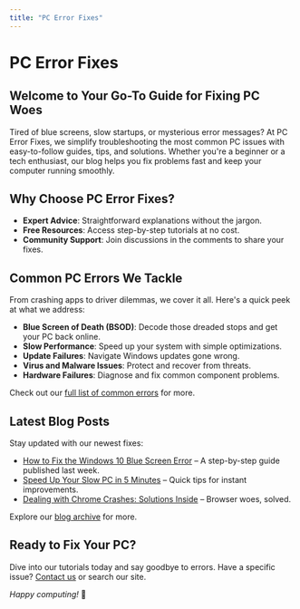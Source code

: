 ```yaml
---
title: "PC Error Fixes"
---
```


# PC Error Fixes

## Welcome to Your Go-To Guide for Fixing PC Woes

Tired of blue screens, slow startups, or mysterious error messages? At PC Error Fixes, we simplify troubleshooting the most common PC issues with easy-to-follow guides, tips, and solutions. Whether you're a beginner or a tech enthusiast, our blog helps you fix problems fast and keep your computer running smoothly.

## Why Choose PC Error Fixes?

- **Expert Advice**: Straightforward explanations without the jargon.
- **Free Resources**: Access step-by-step tutorials at no cost.
- **Community Support**: Join discussions in the comments to share your fixes.

## Common PC Errors We Tackle

From crashing apps to driver dilemmas, we cover it all. Here's a quick peek at what we address:

- **Blue Screen of Death (BSOD)**: Decode those dreaded stops and get your PC back online.
- **Slow Performance**: Speed up your system with simple optimizations.
- **Update Failures**: Navigate Windows updates gone wrong.
- **Virus and Malware Issues**: Protect and recover from threats.
- **Hardware Failures**: Diagnose and fix common component problems.

Check out our [full list of common errors](link-to-full-list) for more.

## Latest Blog Posts

Stay updated with our newest fixes:

- [How to Fix the Windows 10 Blue Screen Error](link-to-post1) – A step-by-step guide published last week.
- [Speed Up Your Slow PC in 5 Minutes](link-to-post2) – Quick tips for instant improvements.
- [Dealing with Chrome Crashes: Solutions Inside](link-to-post3) – Browser woes, solved.

Explore our [blog archive](link-to-archive) for more.

## Ready to Fix Your PC?

Dive into our tutorials today and say goodbye to errors. Have a specific issue? [Contact us](link-to-contact) or search our site.

*Happy computing!* 🚀
